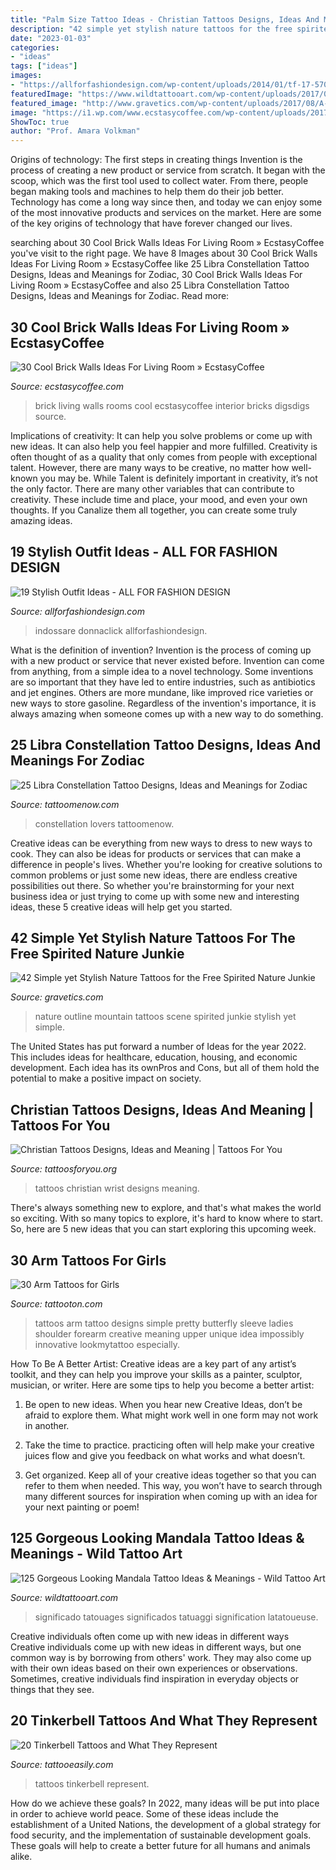 ```yaml
---
title: "Palm Size Tattoo Ideas - Christian Tattoos Designs, Ideas And Meaning"
description: "42 simple yet stylish nature tattoos for the free spirited nature junkie"
date: "2023-01-03"
categories:
- "ideas"
tags: ["ideas"]
images:
- "https://allforfashiondesign.com/wp-content/uploads/2014/01/tf-17-570x855.jpg"
featuredImage: "https://www.wildtattooart.com/wp-content/uploads/2017/03/mandala-tattoos-16031724.jpg"
featured_image: "http://www.gravetics.com/wp-content/uploads/2017/08/A-great-mountain-scene-that-needs-no-outline..jpg"
image: "https://i1.wp.com/www.ecstasycoffee.com/wp-content/uploads/2017/01/Brick-Wall-Living-Room-Home-Design-Ideas18.jpg?resize=487%2C650"
ShowToc: true
author: "Prof. Amara Volkman"
---
```



Origins of technology: The first steps in creating things
Invention is the process of creating a new product or service from scratch. It began with the scoop, which was the first tool used to collect water. From there, people began making tools and machines to help them do their job better. Technology has come a long way since then, and today we can enjoy some of the most innovative products and services on the market. Here are some of the key origins of technology that have forever changed our lives.

	

		
searching about 30 Cool Brick Walls Ideas For Living Room » EcstasyCoffee you've visit to the right page. We have 8 Images about 30 Cool Brick Walls Ideas For Living Room » EcstasyCoffee like 25 Libra Constellation Tattoo Designs, Ideas and Meanings for Zodiac, 30 Cool Brick Walls Ideas For Living Room » EcstasyCoffee and also 25 Libra Constellation Tattoo Designs, Ideas and Meanings for Zodiac. Read more:
		
    
## 30 Cool Brick Walls Ideas For Living Room » EcstasyCoffee

<img loading=lazy src="https://i1.wp.com/www.ecstasycoffee.com/wp-content/uploads/2017/01/Brick-Wall-Living-Room-Home-Design-Ideas18.jpg?resize=487%2C650" onerror="this.onerror=null;this.src='https://tse4.mm.bing.net/th?id=OIP.d976NX-TrYdSfaYWw4Yc3gHaJ4&amp;pid=15.1';" alt="30 Cool Brick Walls Ideas For Living Room » EcstasyCoffee">

_Source: ecstasycoffee.com_

>brick living walls rooms cool ecstasycoffee interior bricks digsdigs source. 

	

Implications of creativity: It can help you solve problems or come up with new ideas. It can also help you feel happier and more fulfilled.
Creativity is often thought of as a quality that only comes from people with exceptional talent. However, there are many ways to be creative, no matter how well-known you may be. While Talent is definitely important in creativity, it’s not the only factor. There are many other variables that can contribute to creativity. These include time and place, your mood, and even your own thoughts. If you Canalize them all together, you can create some truly amazing ideas.

    
## 19 Stylish Outfit Ideas - ALL FOR FASHION DESIGN

<img loading=lazy src="https://allforfashiondesign.com/wp-content/uploads/2014/01/tf-17-570x855.jpg" onerror="this.onerror=null;this.src='https://tse3.mm.bing.net/th?id=OIP.NgezzhqklpOgKxNMVM4RfAHaLH&amp;pid=15.1';" alt="19 Stylish Outfit Ideas - ALL FOR FASHION DESIGN">

_Source: allforfashiondesign.com_

>indossare donnaclick allforfashiondesign. 

	

What is the definition of invention?
Invention is the process of coming up with a new product or service that never existed before. Invention can come from anything, from a simple idea to a novel technology. Some inventions are so important that they have led to entire industries, such as antibiotics and jet engines. Others are more mundane, like improved rice varieties or new ways to store gasoline. Regardless of the invention's importance, it is always amazing when someone comes up with a new way to do something.

    
## 25 Libra Constellation Tattoo Designs, Ideas And Meanings For Zodiac

<img loading=lazy src="https://www.tattoomenow.com/tattoo-designs/wp-content/uploads/2019/05/libra-constellation-tattoo-ankle-05.jpg" onerror="this.onerror=null;this.src='https://tse1.mm.bing.net/th?id=OIP.oX0hpHc9gNZkyFRpzHhHRQHaJ4&amp;pid=15.1';" alt="25 Libra Constellation Tattoo Designs, Ideas and Meanings for Zodiac">

_Source: tattoomenow.com_

>constellation lovers tattoomenow. 

	

Creative ideas can be everything from new ways to dress to new ways to cook. They can also be ideas for products or services that can make a difference in people's lives. Whether you're looking for creative solutions to common problems or just some new ideas, there are endless creative possibilities out there. So whether you're brainstorming for your next business idea or just trying to come up with some new and interesting ideas, these 5 creative ideas will help get you started.

    
## 42 Simple Yet Stylish Nature Tattoos For The Free Spirited Nature Junkie

<img loading=lazy src="http://www.gravetics.com/wp-content/uploads/2017/08/A-great-mountain-scene-that-needs-no-outline..jpg" onerror="this.onerror=null;this.src='https://tse4.mm.bing.net/th?id=OIP.r5twdzaDS0zQm46lyYazZAHaLK&amp;pid=15.1';" alt="42 Simple yet Stylish Nature Tattoos for the Free Spirited Nature Junkie">

_Source: gravetics.com_

>nature outline mountain tattoos scene spirited junkie stylish yet simple. 

	

The United States has put forward a number of Ideas for the year 2022. This includes ideas for healthcare, education, housing, and economic development. Each idea has its ownPros and Cons, but all of them hold the potential to make a positive impact on society.

    
## Christian Tattoos Designs, Ideas And Meaning | Tattoos For You

<img loading=lazy src="http://www.tattoosforyou.org/wp-content/uploads/2013/09/Christian-Wrist-Tattoos-768x1024.jpg" onerror="this.onerror=null;this.src='https://tse4.mm.bing.net/th?id=OIP.xSqtRmdf8TeLGvX0S7yk8gHaJ4&amp;pid=15.1';" alt="Christian Tattoos Designs, Ideas and Meaning | Tattoos For You">

_Source: tattoosforyou.org_

>tattoos christian wrist designs meaning. 

	

There's always something new to explore, and that's what makes the world so exciting. With so many topics to explore, it's hard to know where to start.  So, here are 5 new ideas that you can start exploring this upcoming week.

    
## 30 Arm Tattoos For Girls

<img loading=lazy src="https://tattooton.com/wp-content/uploads/2013/10/arm-tattoos-For-girls-26.jpg" onerror="this.onerror=null;this.src='https://tse2.mm.bing.net/th?id=OIP.UaijqZ53Fr-RQPPiG4zpWwHaI4&amp;pid=15.1';" alt="30 Arm Tattoos for Girls">

_Source: tattooton.com_

>tattoos arm tattoo designs simple pretty butterfly sleeve ladies shoulder forearm creative meaning upper unique idea impossibly innovative lookmytattoo especially. 

	

How To Be A Better Artist:
Creative ideas are a key part of any artist’s toolkit, and they can help you improve your skills as a painter, sculptor, musician, or writer. Here are some tips to help you become a better artist:
1. Be open to new ideas. When you hear new Creative Ideas, don’t be afraid to explore them. What might work well in one form may not work in another.

2. Take the time to practice. practicing often will help make your creative juices flow and give you feedback on what works and what doesn’t.

3. Get organized. Keep all of your creative ideas together so that you can refer to them when needed. This way, you won’t have to search through many different sources for inspiration when coming up with an idea for your next painting or poem!

    
## 125 Gorgeous Looking Mandala Tattoo Ideas &amp; Meanings - Wild Tattoo Art

<img loading=lazy src="https://www.wildtattooart.com/wp-content/uploads/2017/03/mandala-tattoos-16031724.jpg" onerror="this.onerror=null;this.src='https://tse1.mm.bing.net/th?id=OIP.lbeVmGzzwgApy345fpNPPgHaJ4&amp;pid=15.1';" alt="125 Gorgeous Looking Mandala Tattoo Ideas &amp; Meanings - Wild Tattoo Art">

_Source: wildtattooart.com_

>significado tatouages significados tatuaggi signification latatoueuse. 

	

Creative individuals often come up with new ideas in different ways
Creative individuals come up with new ideas in different ways, but one common way is by borrowing from others' work. They may also come up with their own ideas based on their own experiences or observations. Sometimes, creative individuals find inspiration in everyday objects or things that they see.

    
## 20 Tinkerbell Tattoos And What They Represent

<img loading=lazy src="http://www.tattooeasily.com/wp-content/uploads/2014/01/Tinkerbell-Tattoos.jpg" onerror="this.onerror=null;this.src='https://tse3.mm.bing.net/th?id=OIP.7suSBT2QLK4cU4xZTTzlkgHaJ4&amp;pid=15.1';" alt="20 Tinkerbell Tattoos and What They Represent">

_Source: tattooeasily.com_

>tattoos tinkerbell represent. 

	

How do we achieve these goals?
In 2022, many ideas will be put into place in order to achieve world peace. Some of these ideas include the establishment of a United Nations, the development of a global strategy for food security, and the implementation of sustainable development goals. These goals will help to create a better future for all humans and animals alike.

